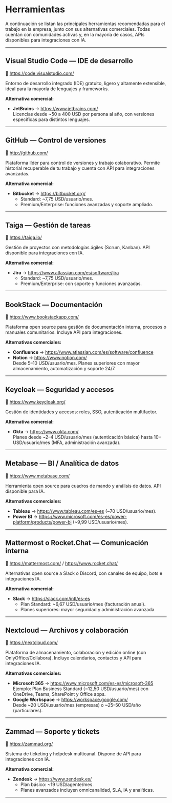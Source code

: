 # Herramientas

A continuación se listan las principales herramientas recomendadas para el trabajo en la empresa, junto con sus alternativas comerciales. Todas cuentan con comunidades activas y, en la mayoría de casos, APIs disponibles para integraciones con IA.

---

## Visual Studio Code — IDE de desarrollo
🔗 https://code.visualstudio.com/

Entorno de desarrollo integrado (IDE) gratuito, ligero y altamente extensible, ideal para la mayoría de lenguajes y frameworks.

**Alternativa comercial:**
- **JetBrains** → https://www.jetbrains.com/  
  Licencias desde ~50 a 400 USD por persona al año, con versiones específicas para distintos lenguajes.

---

## GitHub — Control de versiones
🔗 http://github.com/

Plataforma líder para control de versiones y trabajo colaborativo. Permite historial recuperable de tu trabajo y cuenta con API para integraciones avanzadas.

**Alternativa comercial:**
- **Bitbucket** → https://bitbucket.org/
    - Standard: ~7,75 USD/usuario/mes.
    - Premium/Enterprise: funciones avanzadas y soporte ampliado.

---

## Taiga — Gestión de tareas
🔗 https://taiga.io/

Gestión de proyectos con metodologías ágiles (Scrum, Kanban). API disponible para integraciones con IA.

**Alternativa comercial:**
- **Jira** → https://www.atlassian.com/es/software/jira
    - Standard: ~7,75 USD/usuario/mes.
    - Premium/Enterprise: con soporte y funciones avanzadas.

---

## BookStack — Documentación
🔗 https://www.bookstackapp.com/

Plataforma open source para gestión de documentación interna, procesos o manuales comunitarios. Incluye API para integraciones.

**Alternativas comerciales:**
- **Confluence** → https://www.atlassian.com/es/software/confluence
- **Notion** → https://www.notion.com/  
  Desde 5–10 USD/usuario/mes. Planes superiores con mayor almacenamiento, automatización y soporte 24/7.

---

## Keycloak — Seguridad y accesos
🔗 https://www.keycloak.org/

Gestión de identidades y accesos: roles, SSO, autenticación multifactor.

**Alternativa comercial:**
- **Okta** → https://www.okta.com/  
  Planes desde ~2–4 USD/usuario/mes (autenticación básica) hasta 10+ USD/usuario/mes (MFA, administración avanzada).

---

## Metabase — BI / Analítica de datos
🔗 https://www.metabase.com/

Herramienta open source para cuadros de mando y análisis de datos. API disponible para IA.

**Alternativas comerciales:**
- **Tableau** → https://www.tableau.com/es-es (~70 USD/usuario/mes).
- **Power BI** → https://www.microsoft.com/es-es/power-platform/products/power-bi (~9,99 USD/usuario/mes).

---

## Mattermost o Rocket.Chat — Comunicación interna
🔗 https://mattermost.com/ / https://www.rocket.chat/

Alternativas open source a Slack o Discord, con canales de equipo, bots e integraciones IA.

**Alternativa comercial:**
- **Slack** → https://slack.com/intl/es-es
    - Plan Standard: ~6,67 USD/usuario/mes (facturación anual).
    - Planes superiores: mayor seguridad y administración avanzada.

---

## Nextcloud — Archivos y colaboración
🔗 https://nextcloud.com/

Plataforma de almacenamiento, colaboración y edición online (con OnlyOffice/Collabora). Incluye calendarios, contactos y API para integraciones IA.

**Alternativas comerciales:**
- **Microsoft 365** → https://www.microsoft.com/es-es/microsoft-365  
  Ejemplo: Plan Business Standard (~12,50 USD/usuario/mes) con OneDrive, Teams, SharePoint y Office apps.
- **Google Workspace** → https://workspace.google.com/  
  Desde ~20 USD/usuario/mes (empresas) o ~25–50 USD/año (particulares).

---

## Zammad — Soporte y tickets
🔗 https://zammad.org/

Sistema de ticketing y helpdesk multicanal. Dispone de API para integraciones con IA.

**Alternativa comercial:**
- **Zendesk** → https://www.zendesk.es/
    - Plan básico: ~19 USD/agente/mes.
    - Planes avanzados incluyen omnicanalidad, SLA, IA y analíticas.

---
